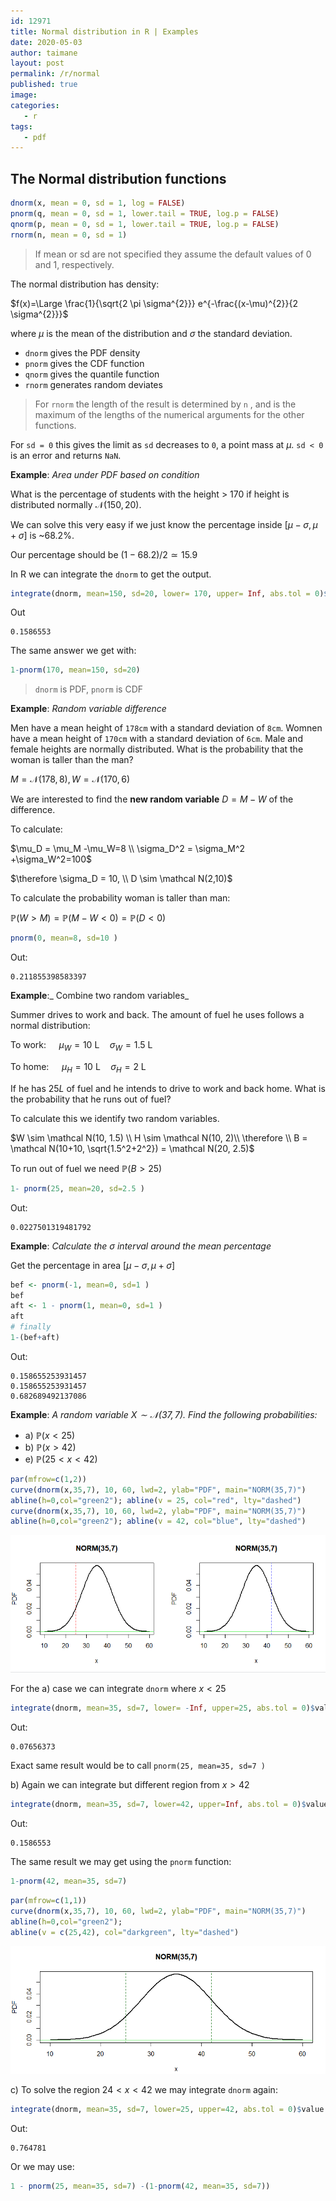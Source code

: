 ```yaml
---
id: 12971
title: Normal distribution in R | Examples
date: 2020-05-03
author: taimane
layout: post
permalink: /r/normal
published: true
image: 
categories: 
   - r
tags:
   - pdf
---
```

<script type="text/x-mathjax-config">
    MathJax.Hub.Config({
      tex2jax: {
        skipTags: ['script', 'noscript', 'style', 'textarea', 'pre'],
        inlineMath: [['$','$']]
      }
    });
</script>
<script src="https://cdn.mathjax.org/mathjax/latest/MathJax.js?config=TeX-AMS-MML_HTMLorMML" type="text/javascript"></script>


## The Normal distribution functions

```r
dnorm(x, mean = 0, sd = 1, log = FALSE)
pnorm(q, mean = 0, sd = 1, lower.tail = TRUE, log.p = FALSE)
qnorm(p, mean = 0, sd = 1, lower.tail = TRUE, log.p = FALSE)
rnorm(n, mean = 0, sd = 1)
```
> If mean or sd are not specified they assume the default values of 0 and 1, respectively.

The normal distribution has density:

$f(x)=\Large \frac{1}{\sqrt{2 \pi \sigma^{2}}} e^{-\frac{(x-\mu)^{2}}{2 \sigma^{2}}}$

where $\mu$ is the mean of the distribution and $\sigma$ the standard deviation.



* `dnorm` gives the PDF density
* `pnorm` gives the CDF function
* `qnorm` gives the quantile function
* `rnorm` generates random deviates


> For `rnorm` the length of the result is determined by `n` , and is the maximum of the lengths of the numerical arguments for the other functions.


For `sd = 0` this gives the limit as `sd` decreases to `0`, a point mass at $\mu$. `sd < 0` is an error and returns `NaN`.


**Example**: _Area under PDF based on condition_

What is the percentage of students with the height > 170 if height is distributed normally $\mathcal N(150,20)$.

We can solve this very easy if we just know the percentage inside $[\mu-\sigma, \mu+\sigma]$ is ~68.2%.

Our percentage should be $(1-68.2)/2 \simeq 15.9$

In R we can integrate the `dnorm` to get the output.

```r
integrate(dnorm, mean=150, sd=20, lower= 170, upper= Inf, abs.tol = 0)$value
```
Out
```
0.1586553
```

The same answer we get with:

```R
1-pnorm(170, mean=150, sd=20)
```

> `dnorm` is PDF, `pnorm` is CDF



**Example**: _Random variable difference_

Men have a mean height of `178cm` with a standard deviation of `8cm`. Womnen have a mean height of `170cm` with a standard deviation of `6cm`. Male and female heights are normally distributed. What is the probability that the woman is taller than the man?

$M = \mathcal N(178, 8), W = \mathcal N(170, 6)$

We are interested to find the **new random variable** $D = M-W$ of the difference.

To calculate: 

$\mu_D = \mu_M -\mu_W=8 \\ 
\sigma_D^2 = \sigma_M^2 +\sigma_W^2=100$

$\therefore \sigma_D = 10, \\ D \sim \mathcal N(2,10)$

To calculate the probability woman is taller than man:

$\mathbb P(W \gt M) = \mathbb P(M-W < 0) = \mathbb P( D \lt 0)$

```R
pnorm(0, mean=8, sd=10 )
```
Out:

```
0.211855398583397
```

**Example**:_ Combine two random variables_

Summer drives to work and back. The amount of fuel he uses follows a normal distribution:

To work: $\quad \mu_{W}=10 \mathrm{~L} \quad \sigma_{W}=1.5 \mathrm{~L}$

To home: $\quad \mu_{H}=10 \mathrm{~L} \quad \sigma_{H}=2 \mathrm{~L}$

If he has $25L$ of fuel and he intends to drive to work and back home. What is the probability that he runs out of fuel?

To calculate this we identify two random variables.

$W \sim \mathcal N(10, 1.5) \\ 
H \sim \mathcal N(10, 2)\\
\therefore \\
B = \mathcal N(10+10, \sqrt{1.5^2+2^2}) = \mathcal N(20, 2.5)$

To run out of fuel we need $\mathbb P(B>25)$

```R
1- pnorm(25, mean=20, sd=2.5 )
```
Out:
```
0.0227501319481792
```




**Example**: _Calculate the $\sigma$ interval around the mean percentage_

Get the percentage in area $[\mu - \sigma, \mu + \sigma ]$

```R
bef <- pnorm(-1, mean=0, sd=1 )
bef
aft <- 1 - pnorm(1, mean=0, sd=1 )
aft
# finally
1-(bef+aft)
```

Out:
```
0.158655253931457
0.158655253931457
0.682689492137086
```

**Example**: _A random variable $X \sim \mathcal N(37,7)$. Find the following probabilities:_ 
* a) $\mathbb P(x<25)$ 
* b) $\mathbb P(x>42)$
* e) $\mathbb P(25<x<42)$

```r
par(mfrow=c(1,2))
curve(dnorm(x,35,7), 10, 60, lwd=2, ylab="PDF", main="NORM(35,7)")
abline(h=0,col="green2"); abline(v = 25, col="red", lty="dashed")
curve(dnorm(x,35,7), 10, 60, lwd=2, ylab="PDF", main="NORM(35,7)")
abline(h=0,col="green2"); abline(v = 42, col="blue", lty="dashed")

```

![normal](/wp-content/uploads/2021/03/normal_e1.png)

For the a) case we can integrate `dnorm` where $x<25$

```r
integrate(dnorm, mean=35, sd=7, lower= -Inf, upper=25, abs.tol = 0)$value
```
Out: 
```
0.07656373
```

Exact same result would be to call `pnorm(25, mean=35, sd=7 )`

b) Again we can integrate but different region from $x>42$

```r
integrate(dnorm, mean=35, sd=7, lower=42, upper=Inf, abs.tol = 0)$value
```
Out: 
```
0.1586553
```
The same result we may get using the `pnorm` function:

```r
1-pnorm(42, mean=35, sd=7)
```


```r
par(mfrow=c(1,1))
curve(dnorm(x,35,7), 10, 60, lwd=2, ylab="PDF", main="NORM(35,7)")
abline(h=0,col="green2"); 
abline(v = c(25,42), col="darkgreen", lty="dashed")
```

![normal](/wp-content/uploads/2021/03/normal_e2.png)

c) To solve the region $24<x<42$ we may integrate `dnorm` again:

```r
integrate(dnorm, mean=35, sd=7, lower=25, upper=42, abs.tol = 0)$value
```

Out:
```
0.764781
```

Or we may use:
```r
1 - pnorm(25, mean=35, sd=7) -(1-pnorm(42, mean=35, sd=7))
```


